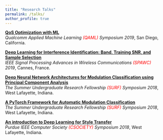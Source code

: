 ```yaml
---
title: "Research Talks"
permalink: /talks/
author_profile: true
---
```


<b>[QoS Optimization with ML](http://sharanramjee.github.io/talks/qualcomm2019)</b> <br>
<i>Qualcomm Applied Machine Learning <span style="color:red">(QAML)</span> Symposium 2019</i>, San Diego, California.

<b>[Deep Learning for Interference Identification: Band, Training SNR, and Sample Selection](http://sharanramjee.github.io/talks/spawc2019)</b> <br>
<i>IEEE Signal Processing Advances in Wireless Communications <span style="color:red">(SPAWC)</span> 2019</i>, Cannes, France.

<b>[Deep Neural Network Architectures for Modulation Classification using Principal Component Analysis](http://sharanramjee.github.io/talks/surf2018b)</b> <br>
<i>The Summer Undergraduate Research Fellowship <span style="color:red">(SURF)</span> Symposium 2018</i>, West Lafayette, Indiana.

<b>[A PyTorch Framework for Automatic Modulation Classification](http://sharanramjee.github.io/talks/surf2018a)</b> <br>
<i>The Summer Undergraduate Research Fellowship <span style="color:red">(SURF)</span> Symposium 2018</i>, West Lafayette, Indiana.

<b>[An introduction to Deep Learning for Style Transfer](http://sharanramjee.github.io/talks/csociety2018)</b> <br>
<i>Purdue IEEE Computer Society <span style="color:red">(CSOCIETY)</span> Symposium 2018</i>, West Lafayette, Indiana.
